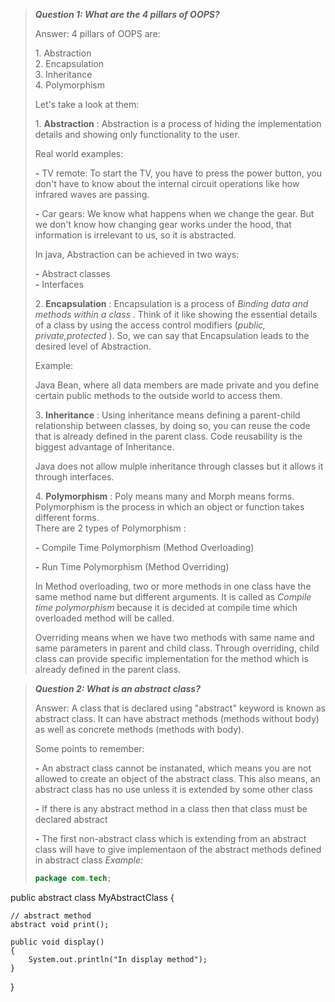 > ***Question 1: What are the 4 pillars of OOPS?***
>
> Answer: 4 pillars of OOPS are:
>
> 1\. Abstraction\
> 2. Encapsulation\
> 3. Inheritance\
> 4. Polymorphism
>
> Let's take a look at them:
>
> 1\. **Abstraction** : Abstraction is a process of hiding the implementation details and showing only functionality to the user.
>
> Real world examples:
>
> **-** TV remote: To start the TV, you have to press the power button, you don't have to know about the internal circuit operations like how infrared waves are passing.
>
> **-** Car gears: We know what happens when we change the gear. But we don't know how changing gear works under the hood, that information is irrelevant to us, so it is abstracted.
>
> In java, Abstraction can be achieved in two ways:
>
> **-** Abstract classes\
> **-** Interfaces
>
> 2\. **Encapsulation** : Encapsulation is a process of *Binding data and methods within a class* . Think of it like showing the essential details of a class by using the access control modifiers (*public, private,protected* ). So, we can say that Encapsulation leads to the desired
> level of Abstraction.
>
> Example:
>
> Java Bean, where all data members are made private and you define certain public methods to the outside world to access them.
>
> 3\. **Inheritance** : Using inheritance means defining a parent-child relationship between classes, by doing so, you can reuse the code that is already defined in the parent class. Code reusability is the biggest advantage of Inheritance.
>
> Java does not allow mulple inheritance through classes but it allows it through interfaces.
>
> 4\. **Polymorphism** : Poly means many and Morph means forms. Polymorphism is the process in which an object or function takes different forms.\
> There are 2 types of Polymorphism :
>
> **-** Compile Time Polymorphism (Method Overloading)
>
> **-** Run Time Polymorphism (Method Overriding)
>
> In Method overloading, two or more methods in one class have the same method name but different arguments. It is called as *Compile time polymorphism* because it is decided at compile time which overloaded method will be called.
>
> Overriding means when we have two methods with same name and same parameters in parent and child class. Through overriding, child class can provide specific implementation for the method which is already defined in the parent class.


> ***Question 2: What is an abstract class?***
>
> Answer: A class that is declared using "abstract" keyword is known as
> abstract class. It can have abstract methods (methods without body) as
> well as concrete methods (methods with body).
>
> Some points to remember:
>
> **-** An abstract class cannot be instanated, which means you are not
> allowed to create an object of the abstract class. This also means, an
> abstract class has no use unless it is extended by some other class
>
> **-** If there is any abstract method in a class then that class must
> be declared abstract
>
> **-** The first non-abstract class which is extending from an abstract
> class will have to give implementaon of the abstract methods defined
> in abstract class
> *Example:*
> ```java
> package com.tech;

public abstract class MyAbstractClass {
	
	// abstract method
	abstract void print();
	
	public void display() 
	{
		System.out.println("In display method");
	}
	
}

